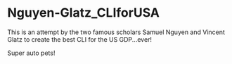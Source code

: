 # Nguyen-Glatz_CLIforUSA
This is an attempt by the two famous scholars Samuel Nguyen and Vincent Glatz to create the best CLI for the US GDP...ever!

Super auto pets!
